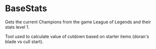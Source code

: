 # BaseStats

Gets the current Champions from the game League of Legends and their stats level 1.

Tool used to calculate value of cutdown based on starter items (doran's blade vs cull start).
